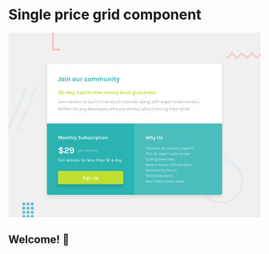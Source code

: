# Single price grid component

![Design preview for the Single price grid component coding challenge](./design/desktop-preview.jpg)

## Welcome! 👋
